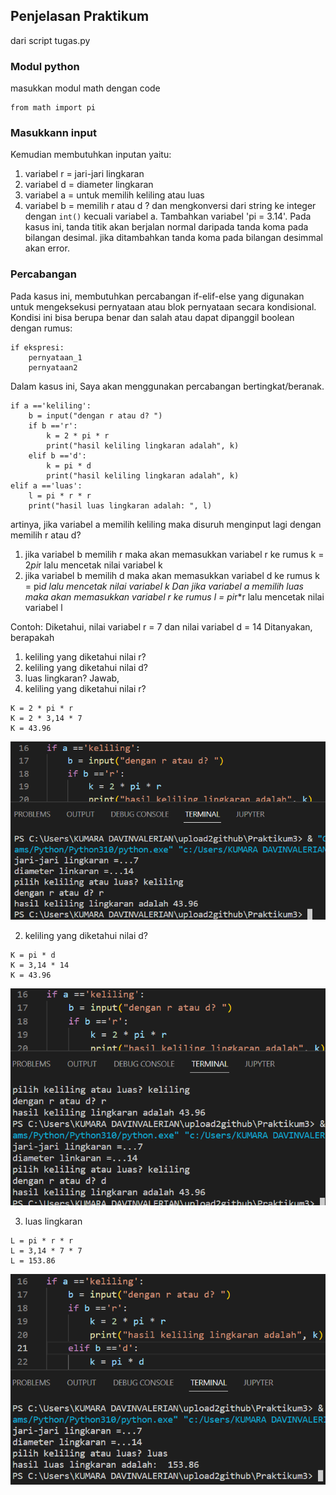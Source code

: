 ## **Penjelasan Praktikum**

dari script tugas.py
### Modul python
masukkan modul math dengan code
```
from math import pi
```
### Masukkann input
Kemudian membutuhkan inputan yaitu:
1. variabel r = jari-jari lingkaran
2. variabel d = diameter lingkaran
3. variabel a = untuk memilih keliling atau luas
4. variabel b = memilih r atau d ?
dan mengkonversi dari string ke integer dengan `int()` kecuali variabel a. 
Tambahkan variabel 'pi = 3.14'. Pada kasus ini, tanda titik akan berjalan normal 
daripada tanda koma pada bilangan desimal. jika ditambahkan tanda koma pada 
bilangan desimmal akan error. 
### Percabangan
Pada kasus ini, membutuhkan percabangan if-elif-else yang digunakan untuk mengeksekusi 
pernyataan  atau blok pernyataan secara kondisional. Kondisi ini bisa berupa benar 
dan salah atau dapat dipanggil boolean dengan rumus:
```
if ekspresi:
    pernyataan_1
    pernyataan2
```
Dalam kasus ini, Saya akan menggunakan percabangan bertingkat/beranak. 
```
if a =='keliling':
    b = input("dengan r atau d? ")
    if b =='r':
        k = 2 * pi * r
        print("hasil keliling lingkaran adalah", k)
    elif b =='d':
        k = pi * d
        print("hasil keliling lingkaran adalah", k)
elif a =='luas':
    l = pi * r * r
    print("hasil luas lingkaran adalah: ", l)
```
artinya, jika variabel a memilih keliling maka disuruh menginput lagi dengan 
memilih r atau d?
1. jika variabel b memilih r maka akan memasukkan variabel r ke rumus k = 2*pi*r lalu mencetak nilai variabel k
2. jika variabel b memilih d maka akan memasukkan variabel d ke rumus k = pi*d lalu mencetak nilai variabel k
Dan jika variabel a memilih luas maka akan memasukkan variabel  r ke rumus l = pi*r*r lalu mencetak nilai variabel l

Contoh:
Diketahui, nilai variabel r = 7 dan nilai variabel d = 14
Ditanyakan, berapakah 
1. keliling yang  diketahui nilai r?
2. keliling yang  diketahui nilai d?
3. luas lingkaran?
Jawab, 
1. keliling yang  diketahui nilai r?
```
K = 2 * pi * r
K = 2 * 3,14 * 7
K = 43.96 
```

![keliling dengan r](foto_praktikum3/keliling%20dengan%20r.png)

2. keliling yang  diketahui nilai d?
```
K = pi * d
K = 3,14 * 14
K = 43.96
```

![keliling dengan d](foto_praktikum3/keliling%20dengan%20d.png)

3. luas lingkaran
```
L = pi * r * r
L = 3,14 * 7 * 7
L = 153.86
```

![luas](foto_praktikum3/luas.png)